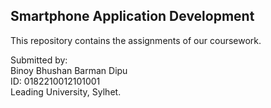 
## Smartphone Application Development 

This repository contains the assignments of our coursework.

Submitted by: <br>
<tab>    Binoy Bhushan Barman Dipu <br>
<tab>    ID: 0182210012101001 <br>
<tab>    Leading University, Sylhet. <br>
